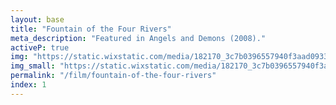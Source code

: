 ```yaml
---
layout: base
title: "Fountain of the Four Rivers"
meta_description: "Featured in Angels and Demons (2008)."
activeP: true
img: "https://static.wixstatic.com/media/182170_3c7b0396557940f3aad093309dd7be43~mv2.jpg"
img_small: "https://static.wixstatic.com/media/182170_3c7b0396557940f3aad093309dd7be43~mv2.jpg"
permalink: "/film/fountain-of-the-four-rivers"
index: 1
---
```

